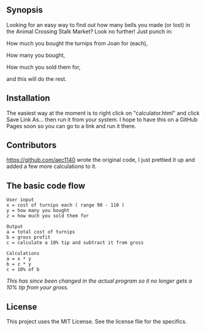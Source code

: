 ## Synopsis

Looking for an easy way to find out how many bells you made (or lost) in the Animal Crossing Stalk Market? Look no further! Just punch in:

How much you bought the turnips from Joan for (each),

How many you bought,

How much you sold them for,

and this will do the rest.

## Installation

The easiest way at the moment is to right click on "calculator.html" and click Save Link As... then run it from your system. I hope to have this on a GitHub Pages soon so you can go to a link and run it there.

## Contributors

https://github.com/aec1140 wrote the original code, I just prettied it up and added a few more calculations to it.

## The basic code flow
```
User input
x = cost of turnips each ( range 90 - 110 )
y = how many you bought
z = how much you sold them for

Output
a = total cost of turnips
b = gross profit
c = calculate a 10% tip and subtract it from gross

Calculations
a = x * y
b = z * y
c = 10% of b
```
_This has since been changed in the actual program so it no longer gets a 10% tip from your gross._

## License

This project uses the MIT License. See the license file for the specifics.
